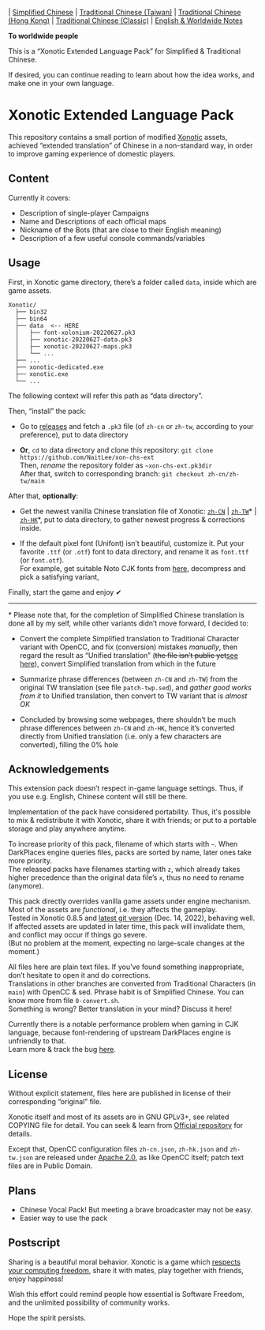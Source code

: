 
| [Simplified Chinese](../zh-cn/README.md) | [Traditional Chinese (Taiwan)](../zh-tw/README.md) | [Traditional Chinese (Hong Kong)](../zh-hk/README.md) | [Traditional Chinese (Classic)](../main/README.md) | [English & Worldwide Notes](./README.en-US.md)

**To worldwide people**

This is a “Xonotic Extended Language Pack” for Simplified & Traditional Chinese.

If desired, you can continue reading to learn about how the idea works, and make one in your own language.

# Xonotic Extended Language Pack

This repository contains a small portion of modified [Xonotic](https://xonotic.org/) assets, achieved “extended translation” of Chinese in a non-standard way, in order to improve gaming experience of domestic players.

## Content

Currently it covers:

- Description of single-player Campaigns
- Name and Descriptions of each official maps
- Nickname of the Bots (that are close to their English meaning)
- Description of a few useful console commands/variables

## Usage

First, in Xonotic game directory, there’s a folder called `data`, inside which are game assets.

```
Xonotic/
  ├── bin32
  ├── bin64
  ├── data  <-- HERE
  │   ├── font-xolonium-20220627.pk3
  │   ├── xonotic-20220627-data.pk3
  │   ├── xonotic-20220627-maps.pk3
  │   └── ...
  ├── ...
  ├── xonotic-dedicated.exe
  ├── xonotic.exe
  └── ...
```

The following context will refer this path as “data directory”.
<br />

Then, “install” the pack:

- Go to [releases](https://github.com/NaitLee/xon-chs-ext/releases) and fetch a `.pk3` file (of `zh-cn` or `zh-tw`, according to your preference), put to data directory

- **Or**, `cd` to data directory and clone this repository: `git clone https://github.com/NaitLee/xon-chs-ext`  
  Then, *rename* the repository folder as `~xon-chs-ext.pk3dir`  
  After that, switch to corresponding branch: `git checkout zh-cn/zh-tw/main`

After that, **optionally**:

- Get the newest vanilla Chinese translation file of Xonotic: [`zh-CN`](https://gitlab.com/xonotic/xonotic-data.pk3dir/-/raw/master/common.zh_CN.po?inline=false) | [`zh-TW`](https://gitlab.com/xonotic/xonotic-data.pk3dir/-/raw/master/common.zh_TW.po?inline=false)\* | [`zh-HK`](https://gitlab.com/xonotic/xonotic-data.pk3dir/-/raw/master/common.zh_HK.po?inline=false)\*, put to data directory, to gather newest progress & corrections inside.

- If the default pixel font (Unifont) isn’t beautiful, customize it. Put your favorite `.ttf` (or `.otf`) font to data directory, and rename it as `font.ttf` (or `font.otf`).  
  For example, get suitable Noto CJK fonts from [here](https://github.com/googlefonts/noto-cjk/releases), decompress and pick a satisfying variant,

Finally, start the game and enjoy ✔

----

\* Please note that, for the completion of Simplified Chinese translation is done all by my self, while other variants didn’t move forward, I decided to:

- Convert the complete Simplified translation to Traditional Character variant with OpenCC, and fix (conversion) mistakes *manually*, then regard the result as “Unified translation” (~~the file isn’t public yet~~[see here](https://github.com/NaitLee/xon-zh-grand-l10n)), convert Simplified translation from which in the future

- Summarize phrase differences (between `zh-CN` and `zh-TW`) from the original TW translation (see file `patch-twp.sed`), and *gather good works from it* to Unified translation, then convert to TW variant that is *almost OK*

- Concluded by browsing some webpages, there shouldn’t be much phrase differences between `zh-CN` and `zh-HK`, hence it’s converted directly from Unified translation (i.e. only a few characters are converted), filling the 0% hole

## Acknowledgements

This extension pack doesn’t respect in-game language settings. Thus, if you use e.g. English, Chinese content will still be there.

Implementation of the pack have considered portability. Thus, it's possible to mix & redistribute it with Xonotic, share it with friends; or put to a portable storage and play anywhere anytime.

To increase priority of this pack, filename of which starts with `~`. When DarkPlaces engine queries files, packs are sorted by name, later ones take more priority.  
The released packs have filenames starting with `z`, which already takes higher precedence than the original data file’s `x`, thus no need to rename (anymore).

This pack directly overrides vanilla game assets under engine mechanism. Most of the assets are *functional*, i.e. they affects the gameplay.  
Tested in Xonotic 0.8.5 and [latest git version](https://gitlab.com/xonotic/xonotic/-/wikis/Repository_Access) (Dec. 14, 2022), behaving well.  
If affected assets are updated in later time, this pack will invalidate them, and conflict may occur if things go severe.  
(But no problem at the moment, expecting no large-scale changes at the moment.)

All files here are plain text files. If you’ve found something inappropriate, don’t hesitate to open it and do corrections.  
Translations in other branches are converted from Traditional Characters (in `main`) with OpenCC & sed. Phrase habit is of Simplified Chinese. You can know more from file `0-convert.sh`.  
Something is wrong? Better translation in your mind? Discuss it here!

Currently there is a notable performance problem when gaming in CJK language, because font-rendering of upstream DarkPlaces engine is unfriendly to that.  
Learn more & track the bug [here](https://github.com/DarkPlacesEngine/darkplaces/issues/49).

## License

Without explicit statement, files here are published in license of their corresponding “original” file.

Xonotic itself and most of its assets are in GNU GPLv3+, see related COPYING file for detail. You can seek & learn from [Official repository](https://gitlab.com/xonotic/) for details.

Except that, OpenCC configuration files `zh-cn.json`, `zh-hk.json` and `zh-tw.json` are released under [Apache 2.0](https://github.com/BYVoid/OpenCC/blob/master/LICENSE), as like OpenCC itself; patch text files are in Public Domain.

## Plans

- Chinese Vocal Pack! But meeting a brave broadcaster may not be easy.
- Easier way to use the pack

## Postscript

Sharing is a beautiful moral behavior. Xonotic is a game which [respects your computing freedom](https://www.gnu.org/philosophy/free-sw.html), share it with mates, play together with friends, enjoy happiness!

Wish this effort could remind people how essential is Software Freedom, and the unlimited possibility of community works.

Hope the spirit persists.
